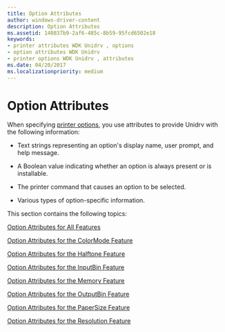 ```yaml
---
title: Option Attributes
author: windows-driver-content
description: Option Attributes
ms.assetid: 140837b9-2af6-485c-8b59-95fcd6502e18
keywords:
- printer attributes WDK Unidrv , options
- option attributes WDK Unidrv
- printer options WDK Unidrv , attributes
ms.date: 04/20/2017
ms.localizationpriority: medium
---
```


# Option Attributes





When specifying [printer options](printer-options.md), you use attributes to provide Unidrv with the following information:

-   Text strings representing an option's display name, user prompt, and help message.

-   A Boolean value indicating whether an option is always present or is installable.

-   The printer command that causes an option to be selected.

-   Various types of option-specific information.

This section contains the following topics:

[Option Attributes for All Features](option-attributes-for-all-features.md)

[Option Attributes for the ColorMode Feature](option-attributes-for-the-colormode-feature.md)

[Option Attributes for the Halftone Feature](option-attributes-for-the-halftone-feature.md)

[Option Attributes for the InputBin Feature](option-attributes-for-the-inputbin-feature.md)

[Option Attributes for the Memory Feature](option-attributes-for-the-memory-feature.md)

[Option Attributes for the OutputBin Feature](option-attributes-for-the-outputbin-feature.md)

[Option Attributes for the PaperSize Feature](option-attributes-for-the-papersize-feature.md)

[Option Attributes for the Resolution Feature](option-attributes-for-the-resolution-feature.md)

 

 




